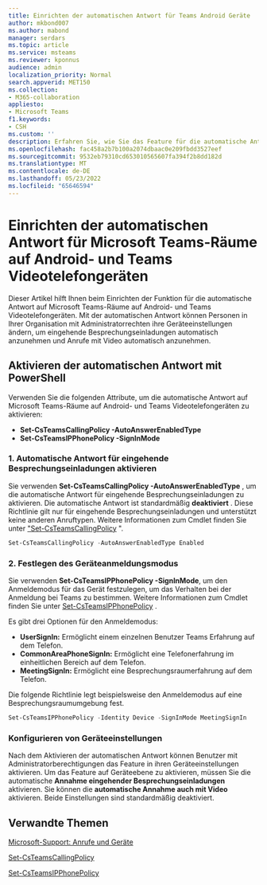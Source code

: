 ```yaml
---
title: Einrichten der automatischen Antwort für Teams Android Geräte
author: mkbond007
ms.author: mabond
manager: serdars
ms.topic: article
ms.service: msteams
ms.reviewer: kponnus
audience: admin
localization_priority: Normal
search.appverid: MET150
ms.collection:
- M365-collaboration
appliesto:
- Microsoft Teams
f1.keywords:
- CSH
ms.custom: ''
description: Erfahren Sie, wie Sie das Feature für die automatische Antwort für Microsoft Teams-Räume auf Android und Teams Videotelefongeräten mit PowerShell einrichten.
ms.openlocfilehash: fac458a2b7b100a2074dbaac0e209fbdd3527eef
ms.sourcegitcommit: 9532eb79310cd653010565607fa394f2b8dd182d
ms.translationtype: MT
ms.contentlocale: de-DE
ms.lasthandoff: 05/23/2022
ms.locfileid: "65646594"
---
```

# <a name="set-up-auto-answer-for-microsoft-teams-rooms-on-android-and-teams-video-phone-devices"></a>Einrichten der automatischen Antwort für Microsoft Teams-Räume auf Android- und Teams Videotelefongeräten

Dieser Artikel hilft Ihnen beim Einrichten der Funktion für die automatische Antwort auf Microsoft Teams-Räume auf Android- und Teams Videotelefongeräten. Mit der automatischen Antwort können Personen in Ihrer Organisation mit Administratorrechten ihre Geräteeinstellungen ändern, um eingehende Besprechungseinladungen automatisch anzunehmen und Anrufe mit Video automatisch anzunehmen.

## <a name="enable-auto-answer-with-powershell"></a>Aktivieren der automatischen Antwort mit PowerShell

Verwenden Sie die folgenden Attribute, um die automatische Antwort auf Microsoft Teams-Räume auf Android- und Teams Videotelefongeräten zu aktivieren:

- **Set-CsTeamsCallingPolicy -AutoAnswerEnabledType**
- **Set-CsTeamsIPPhonePolicy -SignInMode**

### <a name="1-turn-on-auto-answer-for-incoming-meeting-invites"></a>1. Automatische Antwort für eingehende Besprechungseinladungen aktivieren

Sie verwenden **Set-CsTeamsCallingPolicy -AutoAnswerEnabledType** , um die automatische Antwort für eingehende Besprechungseinladungen zu aktivieren. Die automatische Antwort ist standardmäßig **deaktiviert** . Diese Richtlinie gilt nur für eingehende Besprechungseinladungen und unterstützt keine anderen Anruftypen. Weitere Informationen zum Cmdlet finden Sie unter ["Set-CsTeamsCallingPolicy](/powershell/module/skype/set-csteamscallingpolicy) ".

```powershell
Set-CsTeamsCallingPolicy -AutoAnswerEnabledType Enabled
```

### <a name="2-set-the-device-sign-in-mode"></a>2. Festlegen des Geräteanmeldungsmodus

Sie verwenden **Set-CsTeamsIPPhonePolicy -SignInMode**, um den Anmeldemodus für das Gerät festzulegen, um das Verhalten bei der Anmeldung bei Teams zu bestimmen. Weitere Informationen zum Cmdlet finden Sie unter [Set-CsTeamsIPPhonePolicy](/powershell/module/skype/set-csteamsipphonepolicy) .

Es gibt drei Optionen für den Anmeldemodus:

- **UserSignIn:** Ermöglicht einem einzelnen Benutzer Teams Erfahrung auf dem Telefon.
- **CommonAreaPhoneSignIn:** Ermöglicht eine Telefonerfahrung im einheitlichen Bereich auf dem Telefon.
- **MeetingSignIn:** Ermöglicht eine Besprechungsraumerfahrung auf dem Telefon.

Die folgende Richtlinie legt beispielsweise den Anmeldemodus auf eine Besprechungsraumumgebung fest.

```powershell
Set-CsTeamsIPPhonePolicy -Identity Device -SignInMode MeetingSignIn
```

### <a name="configure-device-settings"></a>Konfigurieren von Geräteeinstellungen

Nach dem Aktivieren der automatischen Antwort können Benutzer mit Administratorberechtigungen das Feature in ihren Geräteeinstellungen aktivieren. Um das Feature auf Geräteebene zu aktivieren, müssen Sie die automatische **Annahme eingehender Besprechungseinladungen** aktivieren. Sie können die **automatische Annahme auch mit Video** aktivieren. Beide Einstellungen sind standardmäßig deaktiviert.

## <a name="related-topics"></a>Verwandte Themen

[Microsoft-Support: Anrufe und Geräte](https://support.microsoft.com/office/calls-and-devices-4d96653e-6176-4978-98ab-2c19df137e43#ID0EBBD=Devices)

[Set-CsTeamsCallingPolicy](/powershell/module/skype/set-csteamscallingpolicy)

[Set-CsTeamsIPPhonePolicy](/powershell/module/skype/set-csteamsipphonepolicy)
